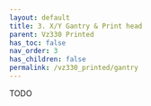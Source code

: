 ```yaml
---
layout: default
title: 3. X/Y Gantry & Print head
parent: Vz330 Printed
has_toc: false
nav_order: 3
has_children: false
permalink: /vz330_printed/gantry
---
```


TODO
